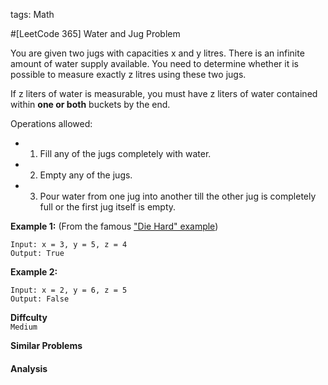 tags: Math

#[LeetCode 365] Water and Jug Problem 

You are given two jugs with capacities x and y litres. There is an infinite amount of water supply available. 
You need to determine whether it is possible to measure exactly z litres using these two jugs.

If z liters of water is measurable, you must have z liters of water contained within **one or both** buckets by the end.

Operations allowed:

 * 1. Fill any of the jugs completely with water.
 * 2. Empty any of the jugs.
 * 3. Pour water from one jug into another till the other jug is completely full or the first jug itself is empty.

**Example 1:** (From the famous ["Die Hard" example][])

    Input: x = 3, y = 5, z = 4
    Output: True

**Example 2:**

    Input: x = 2, y = 6, z = 5
    Output: False



**Diffculty**  
`Medium`

**Similar Problems**  


#### Analysis






["Die Hard" example]:https://www.youtube.com/watch?v=BVtQNK_ZUJg
